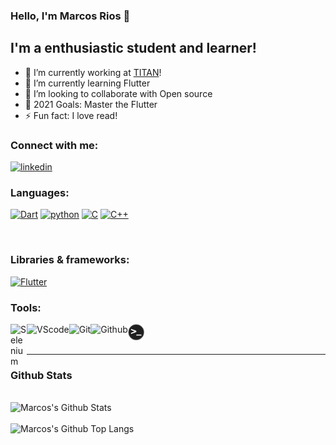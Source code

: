 ### Hello, I'm Marcos Rios 👋


## I'm a enthusiastic student and learner!

- 🔭 I’m currently working at [TITAN](https://titanci.com.br/)!
- 🌱 I’m currently learning Flutter
- 👯 I’m looking to collaborate with Open source
- 🥅 2021 Goals: Master the Flutter
- ⚡ Fun fact: I love read!

### Connect with me:

[![linkedin](https://img.shields.io/static/v1?label=&message=LinkedIn&color=0077B5&style=flat&logo=linkedin)](https://www.linkedin.com/in/marcosriosaraujo/)
<br />  

### Languages:

[![Dart](https://img.shields.io/badge/-Dart-blue)](https://github.com/avatarrrrr)
[![python](https://img.shields.io/static/v1?label=&message=Python&color=0033BE&style=flat&logo=Python)](https://github.com/avatarrrrr)
[![C](https://img.shields.io/badge/-0E0E0F?&style=flat&logo=C)](https://github.com/avatarrrrr)
[![C++](https://img.shields.io/badge/-C++-0E0E0F?style=flat&logo=C++)](https://github.com/avatarrrrr)

<br />

### Libraries & frameworks:
[![Flutter](https://img.shields.io/badge/-Flutter-blue)](https://github.com/avatarrrrr)

### Tools:
<img align="left" alt="Selenium" width="26px" src="https://seeklogo.com/images/S/selenium-logo-DB9103D7CF-seeklogo.com.png"/>
<img align="left" alt = "VScode" src="http://img.shields.io/static/v1?label=&message=VSCode&color=4f68e8&style=flat&logo=visual-studio-code"/>
<img align="left" alt="Git" src="https://img.shields.io/static/v1?label=&message=Git&color=DB0000&style=flat&logo=git"/>
<img align="left" alt="Github" src="http://img.shields.io/static/v1?label=&message=Github&style=flat&color=gray&logo=github"/>
<img align="left" alt="Terminal" width="26px" src="https://raw.githubusercontent.com/github/explore/80688e429a7d4ef2fca1e82350fe8e3517d3494d/topics/terminal/terminal.png" />
<br />
<br />

---
### Github Stats
<br />
<img alt="Marcos's Github Stats" src="https://github-readme-stats.codestackr.vercel.app/api?username=avatarrrrr&show_icons=true&hide_border=true&count_private=true&theme=synthwave"/>

<br />
<br />

<img alt="Marcos's Github Top Langs" src="https://github-readme-stats.vercel.app/api/top-langs/?username=avatarrrrr&theme=synthwave"/>
